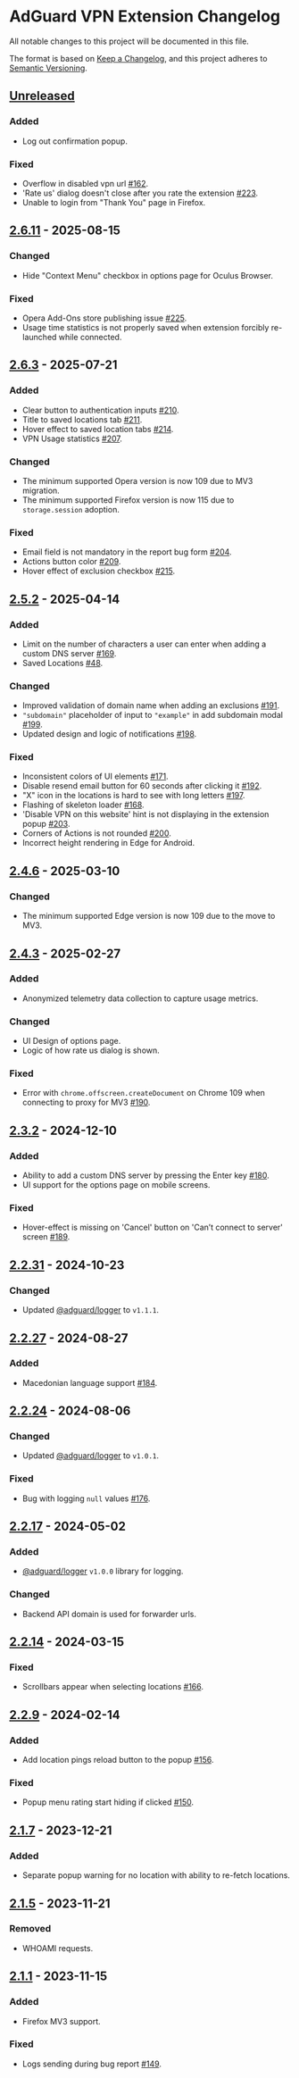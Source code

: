# AdGuard VPN Extension Changelog

All notable changes to this project will be documented in this file.

The format is based on [Keep a Changelog](https://keepachangelog.com/en/1.0.0/),
and this project adheres to [Semantic Versioning](https://semver.org/spec/v2.0.0.html).

<!-- FIXME: Specify release version, date and link (v2.7) -->
## [Unreleased]

### Added

- Log out confirmation popup.

### Fixed

- Overflow in disabled vpn url [#162].
- 'Rate us' dialog doesn't close after you rate the extension [#223].
- Unable to login from "Thank You" page in Firefox.

[Unreleased]: https://github.com/AdguardTeam/AdGuardVPNExtension/compare/v2.6.11...HEAD
[#162]: https://github.com/AdguardTeam/AdGuardVPNExtension/issues/162
[#223]: https://github.com/AdguardTeam/AdGuardVPNExtension/issues/223

## [2.6.11] - 2025-08-15

### Changed

- Hide "Context Menu" checkbox in options page for Oculus Browser.

### Fixed

- Opera Add-Ons store publishing issue [#225].
- Usage time statistics is not properly saved when extension forcibly re-launched while connected.

[2.6.11]: https://github.com/AdguardTeam/AdGuardVPNExtension/compare/v2.6.3...v2.6.11
[#225]: https://github.com/AdguardTeam/AdGuardVPNExtension/issues/225

## [2.6.3] - 2025-07-21

### Added

- Clear button to authentication inputs [#210].
- Title to saved locations tab [#211].
- Hover effect to saved location tabs [#214].
- VPN Usage statistics [#207].

### Changed

- The minimum supported Opera version is now 109 due to MV3 migration.
- The minimum supported Firefox version is now 115 due to `storage.session` adoption.

### Fixed

- Email field is not mandatory in the report bug form [#204].
- Actions button color [#209].
- Hover effect of exclusion checkbox [#215].

[2.6.3]: https://github.com/AdguardTeam/AdGuardVPNExtension/compare/v2.5.2...v2.6.3
[#204]: https://github.com/AdguardTeam/AdGuardVPNExtension/issues/204
[#207]: https://github.com/AdguardTeam/AdGuardVPNExtension/issues/207
[#209]: https://github.com/AdguardTeam/AdGuardVPNExtension/issues/209
[#210]: https://github.com/AdguardTeam/AdGuardVPNExtension/issues/210
[#211]: https://github.com/AdguardTeam/AdGuardVPNExtension/issues/211
[#214]: https://github.com/AdguardTeam/AdGuardVPNExtension/issues/214
[#215]: https://github.com/AdguardTeam/AdGuardVPNExtension/issues/215

## [2.5.2] - 2025-04-14

### Added

- Limit on the number of characters a user can enter when adding a custom DNS server [#169].
- Saved Locations [#48].

### Changed

- Improved validation of domain name when adding an exclusions [#191].
- `"subdomain"` placeholder of input to `"example"` in add subdomain modal [#199].
- Updated design and logic of notifications [#198].

### Fixed

- Inconsistent colors of UI elements [#171].
- Disable resend email button for 60 seconds after clicking it [#192].
- "X" icon in the locations is hard to see with long letters [#197].
- Flashing of skeleton loader [#168].
- 'Disable VPN on this website' hint is not displaying in the extension popup [#203].
- Corners of Actions is not rounded [#200].
- Incorrect height rendering in Edge for Android.

[2.5.2]: https://github.com/AdguardTeam/AdGuardVPNExtension/compare/v2.4.6...v2.5.2
[#48]: https://github.com/AdguardTeam/AdGuardVPNExtension/issues/48
[#168]: https://github.com/AdguardTeam/AdGuardVPNExtension/issues/168
[#169]: https://github.com/AdguardTeam/AdGuardVPNExtension/issues/169
[#171]: https://github.com/AdguardTeam/AdGuardVPNExtension/issues/171
[#191]: https://github.com/AdguardTeam/AdGuardVPNExtension/issues/191
[#192]: https://github.com/AdguardTeam/AdGuardVPNExtension/issues/192
[#197]: https://github.com/AdguardTeam/AdGuardVPNExtension/issues/197
[#198]: https://github.com/AdguardTeam/AdGuardVPNExtension/issues/198
[#199]: https://github.com/AdguardTeam/AdGuardVPNExtension/issues/199
[#200]: https://github.com/AdguardTeam/AdGuardVPNExtension/issues/200
[#203]: https://github.com/AdguardTeam/AdGuardVPNExtension/issues/203

## [2.4.6] - 2025-03-10

### Changed

- The minimum supported Edge version is now 109 due to the move to MV3.

[2.4.6]: https://github.com/AdguardTeam/AdGuardVPNExtension/compare/v2.4.3...v2.4.6

## [2.4.3] - 2025-02-27

### Added

- Anonymized telemetry data collection to capture usage metrics.

### Changed

- UI Design of options page.
- Logic of how rate us dialog is shown.

### Fixed

- Error with `chrome.offscreen.createDocument` on Chrome 109 when connecting to proxy for MV3 [#190].

[2.4.3]: https://github.com/AdguardTeam/AdGuardVPNExtension/compare/v2.3.2...v2.4.3
[#190]: https://github.com/AdguardTeam/AdGuardVPNExtension/issues/190

## [2.3.2] - 2024-12-10

### Added

- Ability to add a custom DNS server by pressing the Enter key [#180].
- UI support for the options page on mobile screens.

### Fixed

- Hover-effect is missing on 'Cancel' button on 'Can’t connect to server' screen [#189].

[2.3.2]: https://github.com/AdguardTeam/AdGuardVPNExtension/compare/v2.2.32...v2.3.2
[#180]: https://github.com/AdguardTeam/AdGuardVPNExtension/issues/180
[#189]: https://github.com/AdguardTeam/AdGuardVPNExtension/issues/189

## [2.2.31] - 2024-10-23

### Changed

- Updated [@adguard/logger] to `v1.1.1`.

[2.2.31]: https://github.com/AdguardTeam/AdGuardVPNExtension/compare/v2.2.27...v2.2.31

## [2.2.27] - 2024-08-27

### Added

- Macedonian language support [#184].

[2.2.27]: https://github.com/AdguardTeam/AdGuardVPNExtension/compare/v2.2.24...v2.2.27
[#184]: https://github.com/AdguardTeam/AdGuardVPNExtension/issues/184

## [2.2.24] - 2024-08-06

### Changed

- Updated [@adguard/logger] to `v1.0.1`.

### Fixed

- Bug with logging `null` values [#176].

[2.2.24]: https://github.com/AdguardTeam/AdGuardVPNExtension/compare/v2.2.20...v2.2.24
[#176]: https://github.com/AdguardTeam/AdGuardVPNExtension/issues/176

## [2.2.17] - 2024-05-02

### Added

- [@adguard/logger] `v1.0.0` library for logging.

### Changed

- Backend API domain is used for forwarder urls.

[2.2.17]: https://github.com/AdguardTeam/AdGuardVPNExtension/compare/v2.2.14...v2.2.17

## [2.2.14] - 2024-03-15

### Fixed

- Scrollbars appear when selecting locations [#166].

[2.2.14]: https://github.com/AdguardTeam/AdGuardVPNExtension/compare/v2.2.9...v2.2.14
[#166]: https://github.com/AdguardTeam/AdGuardVPNExtension/issues/166

## [2.2.9] - 2024-02-14

### Added

- Add location pings reload button to the popup [#156].

### Fixed

- Popup menu rating start hiding if clicked [#150].

[2.2.9]: https://github.com/AdguardTeam/AdGuardVPNExtension/compare/v2.1.7...v2.2.9
[#156]: https://github.com/AdguardTeam/AdGuardVPNExtension/issues/156
[#150]: https://github.com/AdguardTeam/AdGuardVPNExtension/issues/150

## [2.1.7] - 2023-12-21

### Added

- Separate popup warning for no location with ability to re-fetch locations.

[2.1.7]: https://github.com/AdguardTeam/AdGuardVPNExtension/compare/v2.1.5...v2.1.7

## [2.1.5] - 2023-11-21

### Removed

- WHOAMI requests.

[2.1.5]: https://github.com/AdguardTeam/AdGuardVPNExtension/compare/v2.1.1...v2.1.5

## [2.1.1] - 2023-11-15

### Added

- Firefox MV3 support.

### Fixed

- Logs sending during bug report [#149].

[2.1.1]: https://github.com/AdguardTeam/AdGuardVPNExtension/compare/v2.0.65...v2.1.1
[#149]: https://github.com/AdguardTeam/AdGuardVPNExtension/issues/149

[@adguard/logger]: https://github.com/AdguardTeam/tsurlfilter/blob/master/packages/logger/CHANGELOG.md
